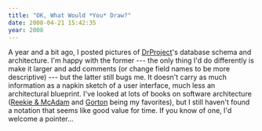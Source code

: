 ```yaml
---
title: "OK, What Would *You* Draw?"
date: 2008-04-21 15:42:35
year: 2008
---
```

A year and a bit ago, I posted pictures of <a href="http://www.drproject.org">DrProject</a>'s database schema and architecture. I'm happy with the former --- the only thing I'd do differently is make it larger and add comments (or change field names to be more descriptive) --- but the latter still bugs me.  It doesn't carry as much information as a napkin sketch of a user interface, much less an architectural blueprint.  I've looked at lots of books on software architecture (<a href="http://www.amazon.com/Software-Architecture-Primer-John-Reekie/dp/0646458418">Reekie &amp; McAdam</a> and <a href="http://www.amazon.com/Essential-Software-Architecture-Ian-Gorton/dp/3540287132">Gorton</a> being my favorites), but I still haven't found a notation that seems like good value for time.  If you know of one, I'd welcome a pointer...
